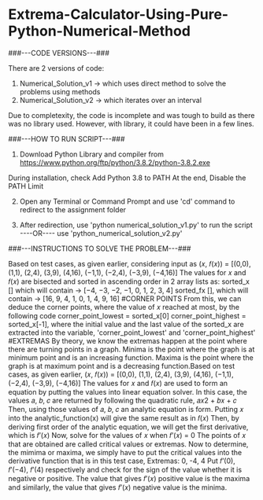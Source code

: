 # Extrema-Calculator-Using-Pure-Python-Numerical-Method

###---CODE VERSIONS---###

There are 2 versions of code:
1. Numerical_Solution_v1 -> which uses direct method to solve the problems using methods
2. Numerical_Solution_v2 -> which iterates over an interval

Due to completexity, the code is incomplete and was tough to build as there was no library used.
However, with library, it could have been in a few lines.

###---HOW TO RUN SCRIPT---###

1) Download Python Library and compiler from
https://www.python.org/ftp/python/3.8.2/python-3.8.2.exe

During installation, check Add Python 3.8 to PATH
At the end, Disable the PATH Limit

2) Open any Terminal or Command Prompt and use 'cd' command to redirect to the assignment folder

3) After redirection, use 'python numerical_solution_v1.py' to run the script 
			----OR----
			use 'python_numerical_solution_v2.py' 


###---INSTRUCTIONS TO SOLVE THE PROBLEM---###

Based on test cases, as given earlier, considering input as
(𝑥, 𝑓(𝑥)) = [(0,0), (1,1), (2,4), (3,9), (4,16), (−1,1), (−2,4), (−3,9), (−4,16)]
The values for 𝑥 and 𝑓(𝑥) are bisected and sorted in ascending order in
2 array lists as:
sorted_x [] which will contain -> [−4, −3, −2, −1, 0, 1, 2, 3, 4]
sorted_fx [], which will contain -> [16, 9, 4, 1, 0, 1, 4, 9, 16]
#CORNER POINTS
From this, we can deduce the corner points, where the value of 𝑥
reached at most, by the following code
corner_point_lowest = sorted_x[0]
corner_point_highest = sorted_x[-1],
where the initial value and the last value of the sorted_x are extracted
into the variable,
'corner_point_lowest' and 'corner_point_highest'
#EXTREMAS
By theory, we know the extremas happen at the point where there are
turning points in a graph.
Minima is the point where the graph is at minimum point and is an
increasing function.
Maxima is the point where the graph is at maximum point and is a
decreasing function.Based on test cases, as given earlier,
(𝑥, 𝑓(𝑥)) = [(0,0), (1,1), (2,4), (3,9), (4,16), (−1,1), (−2,4), (−3,9), (−4,16)]
The values for 𝑥 and 𝑓(𝑥) are used to form an equation by putting the
values into linear equation solver.
In this case, the values 𝑎, 𝑏, 𝑐 are returned by following the quadratic rule,
𝑎𝑥2 + 𝑏𝑥 + 𝑐
Then, using those values of 𝑎, 𝑏, 𝑐 an analytic equation is form.
Putting 𝑥 into the analytic_function(x) will give the same result as in
𝑓(𝑥)
Then, by deriving first order of the analytic equation, we will get the
first derivative, which is 𝑓’(𝑥)
Now, solve for the values of 𝑥 when 𝑓’(𝑥) = 0
The points of 𝑥 that are obtained are called critical values or extremas.
Now to determine, the mimima or maxima, we simply have to put the
critical values into the derivative function that is in this test case,
Extremas: 0, -4, 4
Put 𝑓’(0), 𝑓’(−4), 𝑓’(4) respectively and check for the sign of the value
whether it is negative or positive.
The value that gives 𝑓’(𝑥) positive value is the maxima and similarly,
the value that gives 𝑓’(𝑥) negative value is the minima.
